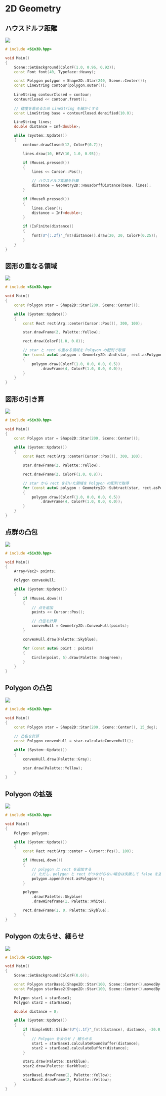 
# 2D Geometry

## ハウスドルフ距離
![](https://github.com/Siv3D/siv3d.docs.images/blob/master/reference/2d-geometry/hausdorf.gif?raw=true)
```C++
# include <Siv3D.hpp>

void Main()
{
	Scene::SetBackground(ColorF(1.0, 0.96, 0.92));
	const Font font(40, Typeface::Heavy);

	const Polygon polygon = Shape2D::Star(240, Scene::Center());
	const LineString contour(polygon.outer());
	
	LineString contourClosed = contour;
	contourClosed << contour.front();
	
	// 精度を高めるため LineString を細かくする
	const LineString base = contourClosed.densified(10.0);

	LineString lines;
	double distance = Inf<double>;

	while (System::Update())
	{
		contour.drawClosed(12, ColorF(0.7));

		lines.draw(10, HSV(10, 1.0, 0.95));

		if (MouseL.pressed())
		{
			lines << Cursor::Pos();

			// ハウスドルフ距離を計算
			distance = Geometry2D::HausdorffDistance(base, lines);
		}

		if (MouseR.pressed())
		{
			lines.clear();
			distance = Inf<double>;
		}

		if (IsFinite(distance))
		{
			font(U"{:.2f}"_fmt(distance)).draw(20, 20, ColorF(0.25));
		}
	}
}
```


## 図形の重なる領域
![](https://github.com/Siv3D/siv3d.docs.images/blob/master/reference/2d-geometry/and.gif?raw=true)
```C++
# include <Siv3D.hpp>

void Main()
{
	const Polygon star = Shape2D::Star(200, Scene::Center());

	while (System::Update())
	{
		const Rect rect(Arg::center(Cursor::Pos()), 300, 100);

		star.drawFrame(2, Palette::Yellow);

		rect.draw(ColorF(1.0, 0.8));

		// star と rect の重なる領域を Polgyon の配列で取得
		for (const auto& polygon : Geometry2D::And(star, rect.asPolygon()))
		{
			polygon.draw(ColorF(1.0, 0.0, 0.0, 0.5))
				.drawFrame(4, ColorF(1.0, 0.0, 0.0));
		}
	}
}
```

## 図形の引き算
![](https://github.com/Siv3D/siv3d.docs.images/blob/master/reference/2d-geometry/subtract.gif?raw=true)
```C++
# include <Siv3D.hpp>

void Main()
{
	const Polygon star = Shape2D::Star(200, Scene::Center());

	while (System::Update())
	{
		const Rect rect(Arg::center(Cursor::Pos()), 300, 100);

		star.drawFrame(2, Palette::Yellow);

		rect.drawFrame(2, ColorF(1.0, 0.8));

		// star から rect を引いた領域を Polgyon の配列で取得
		for (const auto& polygon : Geometry2D::Subtract(star, rect.asPolygon()))
		{
			polygon.draw(ColorF(1.0, 0.0, 0.0, 0.5))
				.drawFrame(4, ColorF(1.0, 0.0, 0.0));
		}
	}
}
```


## 点群の凸包
![](https://github.com/Siv3D/siv3d.docs.images/blob/master/reference/2d-geometry/convexhull-points.gif?raw=true.gif)
```C++
# include <Siv3D.hpp>

void Main()
{
	Array<Vec2> points;

	Polygon convexHull;

	while (System::Update())
	{
		if (MouseL.down())
		{
            // 点を追加
			points << Cursor::Pos();

            // 凸包を計算
			convexHull = Geometry2D::ConvexHull(points);
		}

		convexHull.draw(Palette::Skyblue);

		for (const auto& point : points)
		{
			Circle(point, 5).draw(Palette::Seagreen);
		}
	}
}
```


## Polygon の凸包
![](https://github.com/Siv3D/siv3d.docs.images/blob/master/reference/2d-geometry/convexhull-polygon.png?raw=true)
```C++
# include <Siv3D.hpp>

void Main()
{
	const Polygon star = Shape2D::Star(200, Scene::Center(), 15_deg);
	
	// 凸包を計算
	const Polygon convexHull = star.calculateConvexHull();

	while (System::Update())
	{
		convexHull.draw(Palette::Gray);

		star.draw(Palette::Yellow);
	}
}
```


## Polygon の拡張
![](https://github.com/Siv3D/siv3d.docs.images/blob/master/reference/2d-geometry/append.gif?raw=true)

```C++
# include <Siv3D.hpp>

void Main()
{
	Polygon polygon;

	while (System::Update())
	{
		const Rect rect(Arg::center = Cursor::Pos(), 100);

		if (MouseL.down())
		{
            // polygon に rect を追加する
			// ただし、polygon と rect がつながらない場合は失敗して false を返す
			polygon.append(rect.asPolygon());
		}

		polygon
			.draw(Palette::Skyblue)
			.drawWireframe(1, Palette::White);

		rect.drawFrame(1, 0, Palette::Skyblue);
	}
}
```


## Polygon の太らせ、細らせ
![](https://github.com/Siv3D/siv3d.docs.images/blob/master/reference/2d-geometry/buffer.gif?raw=true)

```C++
# include <Siv3D.hpp>

void Main()
{
	Scene::SetBackground(ColorF(0.6));

	const Polygon starBase1(Shape2D::Star(100, Scene::Center().movedBy(-160, 0)));
	const Polygon starBase2(Shape2D::Star(100, Scene::Center().movedBy(160, 0)));

	Polygon star1 = starBase1;
	Polygon star2 = starBase2;

	double distance = 0;

	while (System::Update())
	{
		if (SimpleGUI::Slider(U"{:.1f}"_fmt(distance), distance, -30.0, 30.0, Vec2(20, 20)))
		{
			// Polygon を太らせ / 細らせる
			star1 = starBase1.calculateRoundBuffer(distance);
			star2 = starBase2.calculateBuffer(distance);
		}

		star1.draw(Palette::Darkblue);
		star2.draw(Palette::Darkblue);

		starBase1.drawFrame(2, Palette::Yellow);
		starBase2.drawFrame(2, Palette::Yellow);
	}
}
```

